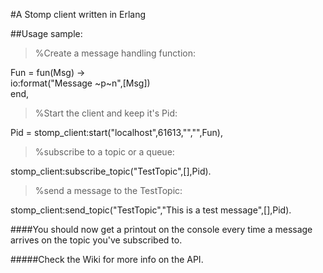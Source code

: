 #A Stomp client written in Erlang  
  
##Usage sample:
  
>%Create a message handling function:  

Fun = fun(Msg) ->   
          io:format("Message ~p~n",[Msg])  
      end,  
  
>%Start the client and keep it's Pid:  
  
Pid = stomp_client:start("localhost",61613,"","",Fun),  
  
>%subscribe to a topic or a queue:  

stomp_client:subscribe_topic("TestTopic",[],Pid).

>%send a message to the TestTopic:

stomp_client:send_topic("TestTopic","This is a test message",[],Pid).  
  
####You should now get a printout on the console every time a message arrives on the topic you've subscribed to.
  
#####Check the Wiki for more info on the API.